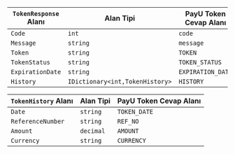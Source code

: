 | `TokenResponse` Alanı | Alan Tipi | PayU Token Cevap Alanı |
| ----             | ---       | ---                 |
| `Code` | `int` | `code` |
| `Message` | `string` | `message` |
| `Token` | `string` | `TOKEN` |
| `TokenStatus` | `string` | `TOKEN_STATUS` |
| `ExpirationDate` | `string` | `EXPIRATION_DATE` |
| `History` | `IDictionary<int,TokenHistory>` | `HISTORY` |

| `TokenHistory` Alanı | Alan Tipi | PayU Token Cevap Alanı |
| ----             | ---       | ---                 |
| `Date` | `string` | `TOKEN_DATE` |
| `ReferenceNumber` | `string` | `REF_NO` |
| `Amount` | `decimal` | `AMOUNT` |
| `Currency` | `string` | `CURRENCY` |
